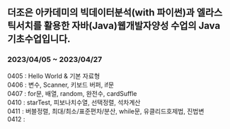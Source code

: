 ## 더조은 아카데미의 빅데이터분석(with 파이썬)과 엘라스틱서치를 활용한 자바(Java)웹개발자양성 수업의 Java 기초수업입니다.
### 2023/04/05 ~ 2023/04/27

0405 : Hello World & 기본 자료형 <br/>
0406 : 변수, Scanner, 키보드 버퍼, if문 <br/>
0407 : for문, 배열, random, 완전수, cardSuffle <br/>
0410 : starTest, 피보나치수열, 선택정렬, 석차계산 <br/>
0411 : 버블정렬, 최대/최소/표준편차/분산, while문, 유클리드호제법, 진법변 <br/>
0412 : 
